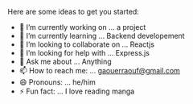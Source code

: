 Here are some ideas to get you started:

- 🔭 I’m currently working on ... a project
- 🌱 I’m currently learning ... Backend developement
- 👯 I’m looking to collaborate on ... Reactjs
- 🤔 I’m looking for help with ... Express.js
- 💬 Ask me about ... Anything
- 📫 How to reach me: ... gaouerraouf@gmail.com
- 😄 Pronouns: ... he/him
- ⚡ Fun fact: ... I love reading manga

